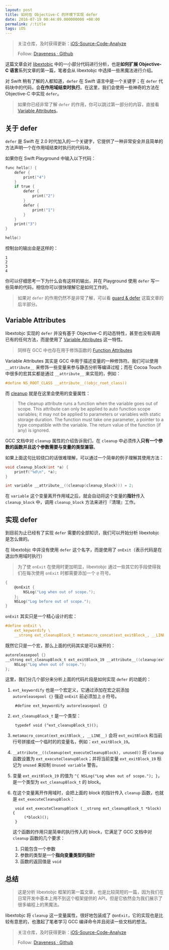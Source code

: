 ```yaml
---
layout: post
title: 如何在 Objective-C 的环境下实现 defer
date: 2016-07-19 00:44:09.000000000 +08:00
permalink: /:title
tags: iOS
---
```


> 关注仓库，及时获得更新：[iOS-Source-Code-Analyze](https://github.com/draveness/iOS-Source-Code-Analyze)
>
> Follow: [Draveness · Github](https://github.com/Draveness)

这篇文章会对 [libextobjc](https://github.com/jspahrsummers/libextobjc) 中的一小部分代码进行分析，也是**如何扩展 Objective-C 语言**系列文章的第一篇，笔者会从 libextobjc 中选择一些黑魔法进行介绍。

对 Swift 稍有了解的人都知道，`defer` 在 Swift 语言中是一个关键字；在 `defer` 代码块中的代码，会**在作用域结束时执行**。在这里，我们会使用一些神奇的方法在 Objective-C 中实现 `defer`。

> 如果你已经非常了解 `defer` 的作用，你可以跳过第一部分的内容，直接看 [Variable Attributes](#variable-attributes)。

## 关于 defer

`defer` 是 Swift 在 2.0 时代加入的一个关键字，它提供了一种非常安全并且简单的方法声明一个在作用域结束时执行的代码块。

如果你在 Swift Playground 中输入以下代码：

```objectivec
func hello() {
    defer {
        print("4")
    }
    if true {
        defer {
            print("2")
        }
        defer {
            print("1")
        }
    }
    print("3")
}

hello()
```

控制台的输出会是这样的：

```
1
2
3
4
```

你可以仔细思考一下为什么会有这样的输出，并在 Playground 使用 `defer` 写一些简单的代码，相信你可以很快理解它是如何工作的。

> 如果对 `defer` 的作用仍然不是非常了解，可以看 [guard & defer](http://nshipster.com/guard-and-defer/#defer) 这篇文章的后半部分。

## Variable Attributes

libextobjc 实现的 `defer` 并没有基于 Objective-C 的动态特性，甚至也没有调用已有的任何方法，而是使用了 [Variable Attributes](https://gcc.gnu.org/onlinedocs/gcc/Variable-Attributes.html) 这一特性。

> 同样在 GCC 中也存在用于修饰函数的 [Function Attributes](https://gcc.gnu.org/onlinedocs/gcc/Function-Attributes.html)

Variable Attributes 其实是 GCC 中用于描述变量的一种修饰符。我们可以使用 `__attribute__` 来修饰一些变量来参与静态分析等编译过程；而在 Cocoa Touch 中很多的宏其实都是通过 `__attribute__` 来实现的，例如：

```objectivec
#define NS_ROOT_CLASS __attribute__((objc_root_class))
```

而 [cleanup](https://gcc.gnu.org/onlinedocs/gcc/Common-Variable-Attributes.html#Common-Variable-Attributes#cleanup) 就是在这里会使用的变量属性：

> The cleanup attribute runs a function when the variable goes out of scope. This attribute can only be applied to auto function scope variables; it may not be applied to parameters or variables with static storage duration. The function must take one parameter, a pointer to a type compatible with the variable. The return value of the function (if any) is ignored.

GCC 文档中对 `cleanup` 属性的介绍告诉我们，在 `cleanup` 中必须传入**只有一个参数的函数并且这个参数需要与变量的类型兼容**。

如果上面这句比较绕口的话很难理解，可以通过一个简单的例子理解其使用方法：

```objectivec
void cleanup_block(int *a) {
    printf("%d\n", *a);
}

int variable __attribute__((cleanup(cleanup_block))) = 2;
```

在 `variable` 这个变量离开作用域之后，就会自动将这个变量的**指针**传入 `cleanup_block` 中，调用 `cleanup_block` 方法来进行『清理』工作。

## 实现 defer

到目前为止已经有了实现 `defer` 需要的全部知识，我们可以开始分析 libextobjc 是怎么做的。

在 libextobjc 中并没有使用 `defer` 这个名字，而是使用了 `onExit`（表示代码是在退出作用域时执行）

> 为了使 `onExit` 在使用时更加明显，libextobjc 通过一些其它的手段使得我们在每次使用 `onExit` 时都需要添加一个 `@` 符号。

```objectivec
{
    @onExit {
        NSLog("Log when out of scope.");
    };
    NSLog("Log before out of scope.");
}
```

`onExit` 其实只是一个精心设计的宏：

```objectivec
#define onExit \
    ext_keywordify \
    __strong ext_cleanupBlock_t metamacro_concat(ext_exitBlock_, __LINE__) __attribute__((cleanup(ext_executeCleanupBlock), unused)) = ^
```

既然它只是一个宏，那么上面的代码其实是可以展开的：

```objectivec
autoreleasepool {}
__strong ext_cleanupBlock_t ext_exitBlock_19 __attribute__((cleanup(ext_executeCleanupBlock), unused)) = ^ {
    NSLog("Log when out of scope.");
};
```

这里，我们分几个部分来分析上面的代码片段是如何实现 `defer` 的功能的：

1. `ext_keywordify` 也是一个宏定义，它通过添加在宏之前添加 `autoreleasepool {}` 强迫 `onExit` 前必须加上 `@` 符号。

        #define ext_keywordify autoreleasepool {}

2. `ext_cleanupBlock_t` 是一个类型：

        typedef void (^ext_cleanupBlock_t)();

3. `metamacro_concat(ext_exitBlock_, __LINE__)` 会将 `ext_exitBlock` 和当前行号拼接成一个临时的的变量名，例如：`ext_exitBlock_19`。

4. `__attribute__((cleanup(ext_executeCleanupBlock), unused))` 将 `cleanup` 函数设置为 `ext_executeCleanupBlock`；并将当前变量 `ext_exitBlock_19` 标记为 `unused` 来抑制 `Unused variable` 警告。

5. 变量 `ext_exitBlock_19` 的值为 `^{ NSLog("Log when out of scope."); }`，是一个类型为 `ext_cleanupBlock_t` 的 block。

6. 在这个变量离开作用域时，会把上面的 block 的指针传入 `cleanup` 函数，也就是 `ext_executeCleanupBlock`：

        void ext_executeCleanupBlock (__strong ext_cleanupBlock_t *block) {
            (*block)();
        }

    这个函数的作用只是简单的执行传入的 block，它满足了 GCC 文档中对 `cleanup` 函数的几个要求：

    1. 只能包含一个参数
    2. 参数的类型是一个**指向变量类型的指针**
    3. 函数的返回值是 `void`

## 总结

> 这是分析 libextobjc 框架的第一篇文章，也是比较简短的一篇，因为我们在日常开发中基本上用不到这个框架提供的 API，但是它依然会为我们展示了很多编程上的黑魔法。

libextobjc 将 `cleanup` 这一变量属性，很好地包装成了 `@onExit`，它的实现也是比较有意思的，也激起了笔者学习 GCC 编译命令并且阅读一些文档的想法。


> 关注仓库，及时获得更新：[iOS-Source-Code-Analyze](https://github.com/draveness/iOS-Source-Code-Analyze)
>
> Follow: [Draveness · Github](https://github.com/Draveness)
